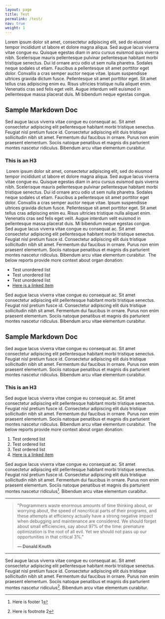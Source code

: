 ```yaml
---
layout: page
title: Test
permalink: /test/
nav: true
weight: 1
---
```


Lorem ipsum dolor sit amet, consectetur adipiscing elit, sed do eiusmod tempor incididunt ut labore et dolore magna aliqua. Sed augue lacus viverra vitae congue eu. Quisque egestas diam in arcu cursus euismod quis viverra nibh. Scelerisque mauris pellentesque pulvinar pellentesque habitant morbi tristique senectus. Dui id ornare arcu odio ut sem nulla pharetra. Sodales neque sodales ut etiam. Faucibus a pellentesque sit amet porttitor eget dolor. Convallis a cras semper auctor neque vitae. Ipsum suspendisse ultrices gravida dictum fusce. Pellentesque sit amet porttitor eget. Sit amet tellus cras adipiscing enim eu. Risus ultricies tristique nulla aliquet enim. Venenatis cras sed felis eget velit. Augue interdum velit euismod in pellentesque massa placerat duis. Mi bibendum neque egestas congue.

## Sample Markdown Doc

Sed augue lacus viverra vitae congue eu consequat ac. Sit amet consectetur adipiscing elit pellentesque habitant morbi tristique senectus. Feugiat nisl pretium fusce id. Consectetur adipiscing elit duis tristique sollicitudin nibh sit amet. Fermentum dui faucibus in ornare. Purus non enim praesent elementum. Sociis natoque penatibus et magnis dis parturient montes nascetur ridiculus. Bibendum arcu vitae elementum curabitur. 

### This is an H3
​
Lorem ipsum dolor sit amet, consectetur adipiscing elit, sed do eiusmod tempor incididunt ut labore et dolore magna aliqua. Sed augue lacus viverra vitae congue eu. Quisque egestas diam in arcu cursus euismod quis viverra nibh. Scelerisque mauris pellentesque pulvinar pellentesque habitant morbi tristique senectus. Dui id ornare arcu odio ut sem nulla pharetra. Sodales neque sodales ut etiam. Faucibus a pellentesque sit amet porttitor eget dolor. Convallis a cras semper auctor neque vitae. Ipsum suspendisse ultrices gravida dictum fusce. Pellentesque sit amet porttitor eget. Sit amet tellus cras adipiscing enim eu. Risus ultricies tristique nulla aliquet enim. Venenatis cras sed felis eget velit. Augue interdum velit euismod in pellentesque massa placerat duis. Mi bibendum neque egestas congue.
​
Sed augue lacus viverra vitae congue eu consequat ac. Sit amet consectetur adipiscing elit pellentesque habitant morbi tristique senectus. Feugiat nisl pretium fusce id. Consectetur adipiscing elit duis tristique sollicitudin nibh sit amet. Fermentum dui faucibus in ornare. Purus non enim praesent elementum. Sociis natoque penatibus et magnis dis parturient montes nascetur ridiculus. Bibendum arcu vitae elementum curabitur. 
​
The below reports provide more context about organ donation:

 * Test unordered list
 * Test unordered list
 * Test unordered list
 * [Here is a linked item](https://bloomworks.digital)

Sed augue lacus viverra vitae congue eu consequat ac. Sit amet consectetur adipiscing elit pellentesque habitant morbi tristique senectus. Feugiat nisl pretium fusce id. Consectetur adipiscing elit duis tristique sollicitudin nibh sit amet. Fermentum dui faucibus in ornare. Purus non enim praesent elementum. Sociis natoque penatibus et magnis dis parturient montes nascetur ridiculus. Bibendum arcu vitae elementum curabitur. 

## Sample Markdown Doc

Sed augue lacus viverra vitae congue eu consequat ac. Sit amet consectetur adipiscing elit pellentesque habitant morbi tristique senectus. Feugiat nisl pretium fusce id. Consectetur adipiscing elit duis tristique sollicitudin nibh sit amet. Fermentum dui faucibus in ornare. Purus non enim praesent elementum. Sociis natoque penatibus et magnis dis parturient montes nascetur ridiculus. Bibendum arcu vitae elementum curabitur. 

### This is an H3

Sed augue lacus viverra vitae congue eu consequat ac. Sit amet consectetur adipiscing elit pellentesque habitant morbi tristique senectus. Feugiat nisl pretium fusce id. Consectetur adipiscing elit duis tristique sollicitudin nibh sit amet. Fermentum dui faucibus in ornare. Purus non enim praesent elementum. Sociis natoque penatibus et magnis dis parturient montes nascetur ridiculus. Bibendum arcu vitae elementum curabitur. 
​
The below reports provide more context about organ donation:

 1. Test ordered list
 1. Test ordered list
 1. Test ordered list
 1. [Here is a linked item](https://bloomworks.digital)

Sed augue lacus viverra vitae congue eu consequat ac. Sit amet consectetur adipiscing elit pellentesque habitant morbi tristique senectus. Feugiat nisl pretium fusce id. Consectetur adipiscing elit duis tristique sollicitudin nibh sit amet. Fermentum dui faucibus in ornare. Purus non enim praesent elementum. Sociis natoque penatibus et magnis dis parturient montes nascetur ridiculus[^1]. Bibendum arcu vitae elementum curabitur. 

-------

> "Programmers waste enormous amounts of time thinking about, or worrying about,
> the speed of noncritical parts of their programs, and these attempts at
> efficiency actually have a strong negative impact when debugging and 
> maintenance are considered. We should forget about small efficiencies, say
> about 97% of the time: premature optimization is the root of all evil. Yet 
> we should not pass up our opportunities in that critical 3%."
> 
> __— Donald Knuth__

-------

Sed augue lacus viverra vitae congue eu consequat ac. Sit amet consectetur adipiscing elit pellentesque habitant morbi tristique senectus. Feugiat nisl pretium fusce id. Consectetur adipiscing elit duis tristique sollicitudin nibh sit amet. Fermentum dui faucibus in ornare. Purus non enim praesent elementum. Sociis natoque penatibus et magnis dis parturient montes nascetur ridiculus[^2]. Bibendum arcu vitae elementum curabitur. 

[^1]: Here is footer 1
[^2]: Here is footnote 2